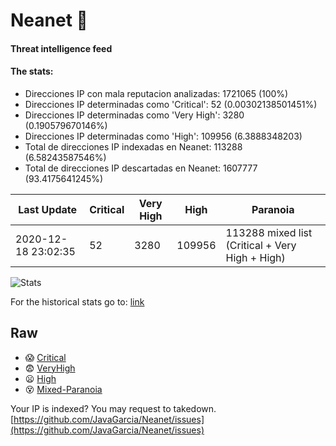 # Neanet :hocho:
#### Threat intelligence feed
#### The stats:

- Direcciones IP con mala reputacion analizadas: 1721065 (100%)
- Direcciones IP determinadas como 'Critical':  52 (0.00302138501451%)
- Direcciones IP determinadas como 'Very High':  3280 (0.190579670146%)
- Direcciones IP determinadas como 'High':  109956 (6.3888348203)
- Total de direcciones IP indexadas en Neanet:  113288 (6.58243587546%)
- Total de direcciones IP descartadas en Neanet:  1607777 (93.4175641245%)

| Last Update | Critical | Very High | High | Paranoia |
| --- | --- | --- | --- | --- |
| 2020-12-18 23:02:35 | 52 | 3280 | 109956 | 113288 mixed list (Critical + Very High + High)|

![Stats](https://docs.google.com/spreadsheets/d/e/2PACX-1vSnaNMIXVabIpDJjufMlzH7poXnshF3mgd8Is1g9ytUEzVsP5my4Trn8f-xkoLLQ38xpL3HtmUexLo6/pubchart?oid=501124687&format=image)

For the historical stats go to: [link](/stats.csv)
## Raw
- :scream: [Critical](https://raw.githubusercontent.com/JavaGarcia/Neanet/master/blacklists/neanet_critical.txt)
- :fearful: [VeryHigh](https://raw.githubusercontent.com/JavaGarcia/Neanet/master/blacklists/neanet_veryHigh.txtt)
- :frowning: [High](https://raw.githubusercontent.com/JavaGarcia/Neanet/master/blacklists/neanet_high.txt)
- :dizzy_face: [Mixed-Paranoia](https://raw.githubusercontent.com/JavaGarcia/Neanet/master/blacklists/neanet_all.txt)


Your IP is indexed? You may request to takedown. [https://github.com/JavaGarcia/Neanet/issues](https://github.com/JavaGarcia/Neanet/issues)
























































































































































































































































































































































































































































































































































































































































































































































































































































































































































































































































































































































































































































































































































































































































































































































































































































































































































































































































































































































































































































































































































































































































































































































































































































































































































































































































































































































































































































































































































































